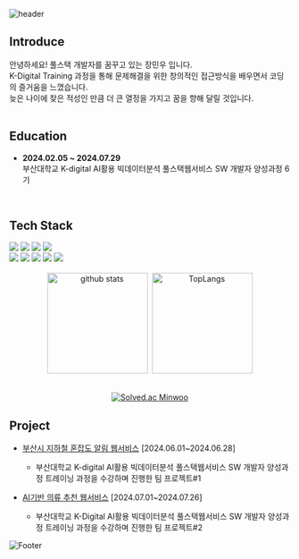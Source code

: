 ![header](https://capsule-render.vercel.app/api?type=rect&color=gradient&height=120&section=header&text=Hello!%20I'm%20Minwoo&fontSize=50&fontAlign=30&fontAlignY=50&desc=I'm%20on%20a%20journey%20to%20becoming%20a%20full-stack%20developer.&descAlign=33&descAlignY=85)
<br>

## Introduce
안녕하세요! 풀스택 개발자를 꿈꾸고 있는 장민우 입니다.  
K-Digital Training 과정을 통해 문제해결을 위한 창의적인 접근방식을 배우면서 코딩의 즐거움을 느꼈습니다.  
늦은 나이에 찾은 적성인 만큼 더 큰 열정을 가지고 꿈을 향해 달릴 것입니다.  
<br>

## Education
  - **2024.02.05 ~ 2024.07.29**  
    부산대학교 K-digital AI활용 빅데이터분석 풀스택웹서비스 SW 개발자 양성과정 6기
<br>

## Tech Stack
<div>
  <img src="https://img.shields.io/badge/java-%23ED8B00.svg?style=for-the-badge&logo=openjdk&logoColor=white"/>
  <img src="https://img.shields.io/badge/spring-%236DB33F.svg?style=for-the-badge&logo=spring&logoColor=white"/>
  <img src="https://img.shields.io/badge/mysql-%2300f.svg?style=for-the-badge&logo=mysql&logoColor=white"/>
  <img src="https://img.shields.io/badge/python-3670A0?style=for-the-badge&logo=python&logoColor=ffdd54"/><br>
  <img src="https://img.shields.io/badge/html5-%23E34F26.svg?style=for-the-badge&logo=html5&logoColor=white"/>
  <img src="https://img.shields.io/badge/css3-%231572B6.svg?style=for-the-badge&logo=css3&logoColor=white"/>
  <img src="https://img.shields.io/badge/javascript-%23323330.svg?style=for-the-badge&logo=javascript&logoColor=%23F7DF1E"/>
  <img src="https://img.shields.io/badge/react-%2320232a.svg?style=for-the-badge&logo=react&logoColor=%2361DAFB"/>
  <img src="https://img.shields.io/badge/tailwindcss-%2338B2AC.svg?style=for-the-badge&logo=tailwind-css&logoColor=white"/>  
</div>
<br>
<div align="center">
  <img height="180" src="https://github-readme-stats.vercel.app/api?username=minwoowow&show_icons=true&theme=onedark" alt="github stats" />&nbsp;
  <img height="180" src="https://github-readme-stats.vercel.app/api/top-langs/?username=minwoowow&layout=compact&theme=onedark" alt="TopLangs" />
</div>
<br>
<div align="center">
  
[![Solved.ac Minwoo](http://mazassumnida.wtf/api/v2/generate_badge?boj=crashpy)](https://solved.ac/crashpy/)
</div>



## Project

- [부산시 지하철 혼잡도 알림 웹서비스](https://github.com/minwoowow/project-backend-metronom) [2024.06.01~2024.06.28]
  - 부산대학교 K-digital AI활용 빅데이터분석 풀스택웹서비스 SW 개발자 양성과정 트레이닝 과정을 수강하며 진행한 팀 프로젝트#1    

- [AI기반 의류 추천 웹서비스](https://github.com/minwoowow/project-frontend-modamatch) [2024.07.01~2024.07.26]
  - 부산대학교 K-Digital AI활용 빅데이터분석 풀스택웹서비스 SW 개발자 양성과정 트레이닝 과정을 수강하며 진행한 팀 프로젝트#2
  
![Footer](https://capsule-render.vercel.app/api?type=waving&color=gradient&height=100&section=footer)

